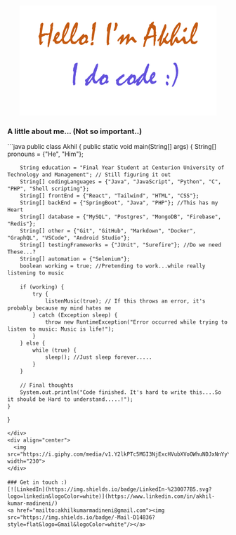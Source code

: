 
<div align="center" >
  <img src="Assets/Name.png" alt="Hello" width = "450" height = "250">
</div>

### A little about me... (Not so important..)
<div >
```java
public class Akhil {
    public static void main(String[] args) {
        String[] pronouns = {"He", "Him"};

        String education = "Final Year Student at Centurion University of Technology and Management"; // Still figuring it out
        String[] codingLanguages = {"Java", "JavaScript", "Python", "C", "PHP", "Shell scripting"};
        String[] frontEnd = {"React", "Tailwind", "HTML", "CSS"};
        String[] backEnd = {"SpringBoot", "Java", "PHP"}; //This has my Heart
        String[] database = {"MySQL", "Postgres", "MongoDB", "Firebase", "Redis"};
        String[] other = {"Git", "GitHub", "Markdown", "Docker", "GraphQL", "VSCode", "Android Studio"};
        String[] testingFrameworks = {"JUnit", "Surefire"}; //Do we need These...?
        String[] automation = {"Selenium"};
        boolean working = true; //Pretending to work...while really listening to music

        if (working) { 
            try {
                listenMusic(true); // If this throws an error, it's probably because my mind hates me
            } catch (Exception sleep) {
                throw new RuntimeException("Error occurred while trying to listen to music: Music is life!");
            }
        } else {
            while (true) {
                sleep(); //Just sleep forever.....
            }
        }

        // Final thoughts 
        System.out.println("Code finished. It's hard to write this....So it should be Hard to understand.....!");
    }
}
```
</div>
<div align="center">
  <img src="https://i.giphy.com/media/v1.Y2lkPTc5MGI3NjExcHVubXVoOWhuNDJxNnYyYWdlZWhieG5pa2tnNjd3MGcwdzE0ZXJsYyZlcD12MV9pbnRlcm5hbF9naWZfYnlfaWQmY3Q9dHM/3SL41WtN5l9DNdPJGs/giphy.gif" width="230">
</div>

### Get in touch :)
[![LinkedIn](https://img.shields.io/badge/LinkedIn-%230077B5.svg?logo=linkedin&logoColor=white)](https://www.linkedin.com/in/akhil-kumar-madineni/)
<a href="mailto:akhilkumarmadineni@gmail.com"><img src="https://img.shields.io/badge/-Mail-D14836?style=flat&logo=Gmail&logoColor=white"/></a>




